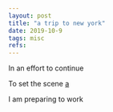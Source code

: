 ```yaml
---
layout: post
title: "a trip to new york"
date: 2019-10-9
tags: misc
refs:
---
```


In an effort to continue 

<!--excerpt-->

To set the scene <a href="https://">a</a>

I am preparing to work

